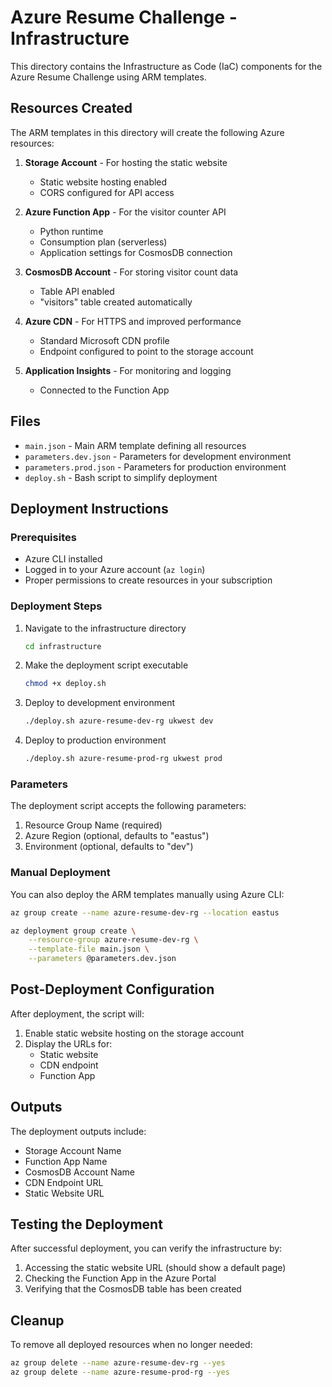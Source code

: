 # Azure Resume Challenge - Infrastructure

This directory contains the Infrastructure as Code (IaC) components for the Azure Resume Challenge using ARM templates.

## Resources Created

The ARM templates in this directory will create the following Azure resources:

1. **Storage Account** - For hosting the static website
   - Static website hosting enabled
   - CORS configured for API access

2. **Azure Function App** - For the visitor counter API
   - Python runtime
   - Consumption plan (serverless)
   - Application settings for CosmosDB connection

3. **CosmosDB Account** - For storing visitor count data
   - Table API enabled
   - "visitors" table created automatically

4. **Azure CDN** - For HTTPS and improved performance
   - Standard Microsoft CDN profile
   - Endpoint configured to point to the storage account

5. **Application Insights** - For monitoring and logging
   - Connected to the Function App

## Files

- `main.json` - Main ARM template defining all resources
- `parameters.dev.json` - Parameters for development environment
- `parameters.prod.json` - Parameters for production environment
- `deploy.sh` - Bash script to simplify deployment

## Deployment Instructions

### Prerequisites

- Azure CLI installed
- Logged in to your Azure account (`az login`)
- Proper permissions to create resources in your subscription

### Deployment Steps

1. Navigate to the infrastructure directory
   ```bash
   cd infrastructure
   ```

2. Make the deployment script executable
   ```bash
   chmod +x deploy.sh
   ```

3. Deploy to development environment
   ```bash
   ./deploy.sh azure-resume-dev-rg ukwest dev
   ```

4. Deploy to production environment
   ```bash
   ./deploy.sh azure-resume-prod-rg ukwest prod
   ```

### Parameters

The deployment script accepts the following parameters:
1. Resource Group Name (required)
2. Azure Region (optional, defaults to "eastus")
3. Environment (optional, defaults to "dev")

### Manual Deployment

You can also deploy the ARM templates manually using Azure CLI:

```bash
az group create --name azure-resume-dev-rg --location eastus

az deployment group create \
    --resource-group azure-resume-dev-rg \
    --template-file main.json \
    --parameters @parameters.dev.json
```

## Post-Deployment Configuration

After deployment, the script will:
1. Enable static website hosting on the storage account
2. Display the URLs for:
   - Static website
   - CDN endpoint
   - Function App

## Outputs

The deployment outputs include:
- Storage Account Name
- Function App Name
- CosmosDB Account Name
- CDN Endpoint URL
- Static Website URL

## Testing the Deployment

After successful deployment, you can verify the infrastructure by:

1. Accessing the static website URL (should show a default page)
2. Checking the Function App in the Azure Portal
3. Verifying that the CosmosDB table has been created

## Cleanup

To remove all deployed resources when no longer needed:

```bash
az group delete --name azure-resume-dev-rg --yes
az group delete --name azure-resume-prod-rg --yes
```